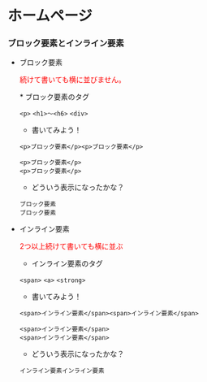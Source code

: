 # ホームページ

### ブロック要素とインライン要素

* ブロック要素

	<p class="red">続けて書いても横に並びません。</p>
	* ブロック要素のタグ
	
	`<p>` `<h1>〜<h6>` `<div>`
	
	* 書いてみよう！
	
	```
	<p>ブロック要素</p><p>ブロック要素</p>
	```
	```
	<p>ブロック要素</p>
	<p>ブロック要素</p>
	```	
	
	* どういう表示になったかな？
	 	
	```
	ブロック要素
	ブロック要素
	```
	
	
	
* インライン要素

	<p class="red">2つ以上続けて書いても横に並ぶ</p>
	
	* インライン要素のタグ 
	
	`<span>` `<a>` `<strong>`
	
	* 書いてみよう！
	
	```
	<span>インライン要素</span><span>インライン要素</span>
	```
	```
	<span>インライン要素</span>
	<span>インライン要素</span>
	```
	
	* どういう表示になったかな？
	
	```
	インライン要素インライン要素
	```
	
	<style>
	.red {
		color : red;
	}
	</style>
	
	